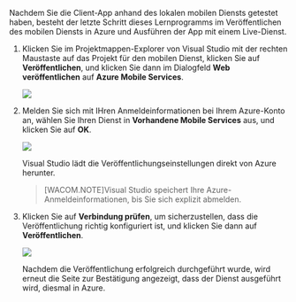 Nachdem Sie die Client-App anhand des lokalen mobilen Diensts getestet haben, besteht der letzte Schritt dieses Lernprogramms im Veröffentlichen des mobilen Diensts in Azure und Ausführen der App mit einem Live-Dienst.

1.  Klicken Sie im Projektmappen-Explorer von Visual Studio mit der rechten Maustaste auf das Projekt für den mobilen Dienst, klicken Sie auf **Veröffentlichen**, und klicken Sie dann im Dialogfeld **Web veröffentlichen** auf **Azure Mobile Services**.

    ![][0]

2.  Melden Sie sich mit IHren Anmeldeinformationen bei Ihrem Azure-Konto an, wählen Sie Ihren Dienst in **Vorhandene Mobile Services** aus, und klicken Sie auf **OK**.

    ![][1]

    Visual Studio lädt die Veröffentlichungseinstellungen direkt von Azure herunter.

    > [WACOM.NOTE]Visual Studio speichert Ihre Azure-Anmeldeinformationen, bis Sie sich explizit abmelden.

3.  Klicken Sie auf **Verbindung prüfen**, um sicherzustellen, dass die Veröffentlichung richtig konfiguriert ist, und klicken Sie dann auf **Veröffentlichen**.

    ![][2]

    Nachdem die Veröffentlichung erfolgreich durchgeführt wurde, wird erneut die Seite zur Bestätigung angezeigt, dass der Dienst ausgeführt wird, diesmal in Azure.

  [0]: ./media/mobile-services-dotnet-backend-publish-service/mobile-quickstart-publish.png
  [1]: ./media/mobile-services-dotnet-backend-publish-service/mobile-quickstart-publish-select-service.png
  [2]: ./media/mobile-services-dotnet-backend-publish-service/mobile-quickstart-publish-2.png
